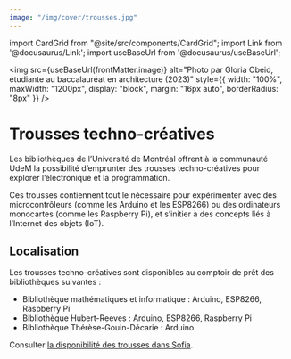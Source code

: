 ```yaml
---
image: "/img/cover/trousses.jpg"
---
```


import CardGrid from "@site/src/components/CardGrid";
import Link from '@docusaurus/Link';
import useBaseUrl from '@docusaurus/useBaseUrl';

<img 
  src={useBaseUrl(frontMatter.image)} 
  alt="Photo par Gloria Obeid, étudiante au baccalauréat en architecture (2023)"
  style={{
    width: "100%",
    maxWidth: "1200px",
    display: "block",
    margin: "16px auto",
    borderRadius: "8px"
  }} 
/>

# Trousses techno-créatives

Les bibliothèques de l’Université de Montréal offrent à la communauté UdeM la possibilité d’emprunter des trousses techno-créatives pour explorer l’électronique et la programmation.

Ces trousses contiennent tout le nécessaire pour expérimenter avec des microcontrôleurs (comme les Arduino et les ESP8266) ou des ordinateurs monocartes (comme les Raspberry Pi), et s’initier à des concepts liés à l’Internet des objets (IoT).

## Localisation
Les trousses techno-créatives sont disponibles au comptoir de prêt des bibliothèques suivantes :

- Bibliothèque mathématiques et informatique : Arduino, ESP8266, Raspberry Pi
- Bibliothèque Hubert-Reeves : Arduino, ESP8266, Raspberry Pi
- Bibliothèque Thérèse-Gouin-Décarie : Arduino

Consulter [la disponibilité des trousses dans Sofia](https://umontreal.on.worldcat.org/oclc/1285957249).